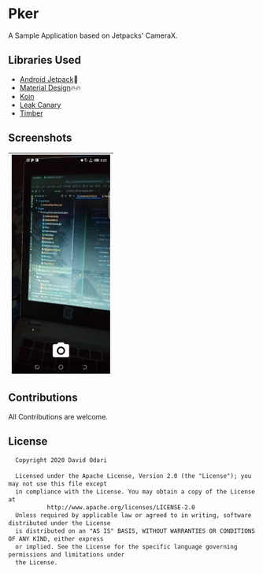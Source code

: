 # Pker

A Sample Application based on Jetpacks' CameraX.

## Libraries Used

- [Android Jetpack](https://developer.android.com/jetpack)🚀
- [Material Design](https://material.io/develop/android/docs/getting-started/)🔥🔥
- [Koin](https://github.com/InsertKoinIO/koin)
- [Leak Canary](https://square.github.io/leakcanary/getting_started/)
- [Timber](https://github.com/JakeWharton/timber)

## Screenshots

|<img src="art/camera.png" alt="drawing" width="200"/>|
|:--:|

## Contributions

All Contributions are welcome.

## License

```
  Copyright 2020 David Odari
 
  Licensed under the Apache License, Version 2.0 (the "License"); you may not use this file except
  in compliance with the License. You may obtain a copy of the License at
           http://www.apache.org/licenses/LICENSE-2.0
  Unless required by applicable law or agreed to in writing, software distributed under the License
  is distributed on an "AS IS" BASIS, WITHOUT WARRANTIES OR CONDITIONS OF ANY KIND, either express
  or implied. See the License for the specific language governing permissions and limitations under
  the License.

 ```
 
